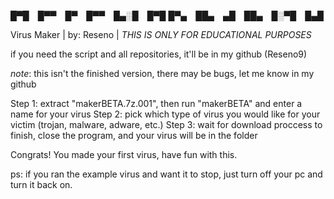 █▀█ █▀▀ █▀ █▀▀ █▄░█ █▀█
█▀▄ ██▄ ▄█ ██▄ █░▀█ █▄█

Virus Maker | by: Reseno | *THIS IS ONLY FOR EDUCATIONAL PURPOSES*

if you need the script and all repositories, it'll be in my github (Reseno9)

*note*: this isn't the finished version, there may be bugs, let me know in my github

Step 1: extract "makerBETA.7z.001", then run "makerBETA" and enter a name for your virus
Step 2: pick which type of virus you would like for your victim (trojan, malware, adware, etc.)
Step 3: wait for download proccess to finish, close the program, and your virus will be in the folder 

Congrats! You made your first virus, have fun with this.

ps: if you ran the example virus and want it to stop, just turn off your pc and turn it back on.
